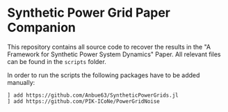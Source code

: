 # Synthetic Power Grid Paper Companion

This repository contains all source code to recover the results in the "A Framework for Synthetic Power System Dynamics" Paper. All relevant files can be found in the `scripts` folder.

In order to run the scripts the following packages have to be added manually:

```@julia
] add https://github.com/Anbue63/SyntheticPowerGrids.jl
] add https://github.com/PIK-ICoNe/PowerGridNoise
```